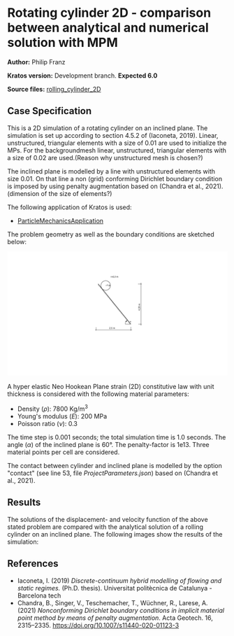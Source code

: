 # Rotating cylinder 2D - comparison between analytical and numerical solution with MPM
**Author:** Philip Franz 

**Kratos version:** Development branch. **Expected 6.0** 

**Source files:** [rolling_cylinder_2D](https://github.com/KratosMultiphysics/Examples/tree/master/particle_mechanics/validation/rolling_cylinder/source)

## Case Specification

This is a 2D simulation of a rotating cylinder on an inclined plane. The simulation is set up according to section 4.5.2 of (Iaconeta, 2019). Linear, unstructured, triangular elements with a size of 0.01 are used to initialize the MPs. For the backgroundmesh linear, unstructured, triangular elements with a size of 0.02 are used.(Reason why unstructured mesh is chosen?)

The inclined plane is modelled by a line with unstructured elements with size 0.01. On that line a non (grid) conforming Dirichlet boundary condition is imposed by using penalty augmentation based on (Chandra et al., 2021).  (dimension of the size of elements?)

The following application of Kratos is used:
- [ParticleMechanicsApplication](https://github.com/KratosMultiphysics/Kratos/tree/master/applications/ParticleMechanicsApplication)

The problem geometry as well as the boundary conditions are sketched below:

<p align="center">
  <img src="data/cylinder_on_inclined_plane.png" alt="Initial geometry and boundary conditions." width="700" />
</p>

A hyper elastic Neo Hookean Plane strain (2D) constitutive law with unit thickness is considered with the following material parameters:
* Density (_&rho;_): 7800 Kg/m<sup>3</sup>
* Young's modulus (_E_):  200 MPa
* Poisson ratio (_&nu;_): 0.3

The time step is 0.001 seconds; the total simulation time is 1.0 seconds. The angle (_&alpha;_) of the inclined plane is 60°. The penalty-factor is 1e13. Three material points per cell are considered.

The contact between cylinder and inclined plane is modelled by the option "contact" (see line 53, file *ProjectParameters.json*) based on (Chandra et al., 2021).  

## Results
The solutions of the displacement- and velocity function of the above stated problem are compared with the analytical solution of a rolling cylinder on an inclined plane. The following images show the results of the simulation:


## References
- Iaconeta, I. (2019) *Discrete-continuum hybrid modelling of flowing and static regimes.* (Ph.D. thesis). Universitat politècnica de Catalunya - Barcelona tech 
- Chandra, B., Singer, V., Teschemacher, T., Wüchner, R., Larese, A. (2021) *Nonconforming Dirichlet boundary conditions in implicit material point method by means of penalty augmentation*. Acta Geotech. 16, 2315–2335. https://doi.org/10.1007/s11440-020-01123-3 